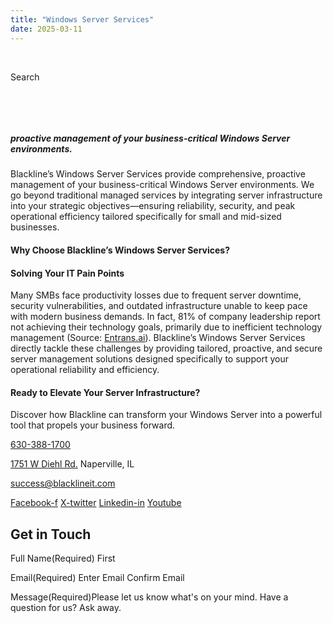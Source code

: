 ```yaml
---
title: "Windows Server Services"
date: 2025-03-11
---
```


 

Search 

 

 

##### proactive management of your business-critical Windows Server environments.

Blackline’s Windows Server Services provide comprehensive, proactive management of your business-critical Windows Server environments. We go beyond traditional managed services by integrating server infrastructure into your strategic objectives—ensuring reliability, security, and peak operational efficiency tailored specifically for small and mid-sized businesses.

#### **Why Choose Blackline’s Windows Server Services?**

#### **Solving Your IT Pain Points**

Many SMBs face productivity losses due to frequent server downtime, security vulnerabilities, and outdated infrastructure unable to keep pace with modern business demands. In fact, 81% of company leadership report not achieving their technology goals, primarily due to inefficient technology management (Source: [Entrans.ai](http://Entrans.ai)). Blackline’s Windows Server Services directly tackle these challenges by providing tailored, proactive, and secure server management solutions designed specifically to support your operational reliability and efficiency.

#### **Ready to Elevate Your Server Infrastructure?**

Discover how Blackline can transform your Windows Server into a powerful tool that propels your business forward.

[630-388-1700](tel:6303881700)

[1751 W Diehl Rd.](https://www.google.com/search?q=balckline%20it) Naperville, IL

[success@blacklineit.com](mailto:success@blacklineit.com)

[Facebook-f](https://www.facebook.com/) [X-twitter](https://twitter.com/) [Linkedin-in](https://www.linkedin.com/) [Youtube](https://www.youtube.com/)

## Get in Touch

Full Name(Required) First

Email(Required) Enter Email  Confirm Email

Message(Required)Please let us know what's on your mind. Have a question for us? Ask away.
